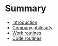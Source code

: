 # Summary

* [Introduction](README.md)
* [Company philosofy](philosofy.md)
* [Work routines](work.md)
* [Code routines](code.md)
